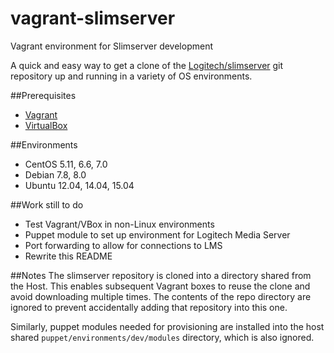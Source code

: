 # vagrant-slimserver
Vagrant environment for Slimserver development

A quick and easy way to get a clone of the [Logitech/slimserver](https://github.com/Logitech/slimserver) git repository up and running in a variety of OS environments.

##Prerequisites
* [Vagrant](https://www.vagrantup.com/)
* [VirtualBox](https://www.virtualbox.org/)

##Environments
* CentOS 5.11, 6.6, 7.0
* Debian 7.8, 8.0
* Ubuntu 12.04, 14.04, 15.04

##Work still to do
* Test Vagrant/VBox in non-Linux environments
* Puppet module to set up environment for Logitech Media Server
* Port forwarding to allow for connections to LMS
* Rewrite this README

##Notes
The slimserver repository is cloned into a directory shared from the Host.  This enables subsequent Vagrant boxes to reuse the clone and avoid downloading multiple times.  The contents of the repo directory are ignored to prevent accidentally adding that repository into this one.

Similarly, puppet modules needed for provisioning are installed into the host shared `puppet/environments/dev/modules` directory, which is also ignored.
